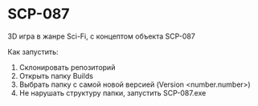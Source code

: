 # SCP-087
3D игра в жанре Sci-Fi, с концептом объекта SCP-087

Как запустить:
1. Склонировать репозиторий
2. Открыть папку Builds
3. Выбрать папку с самой новой версией (Version <number.number>)
4. Не нарушать структуру папки, запустить SCP-087.exe
